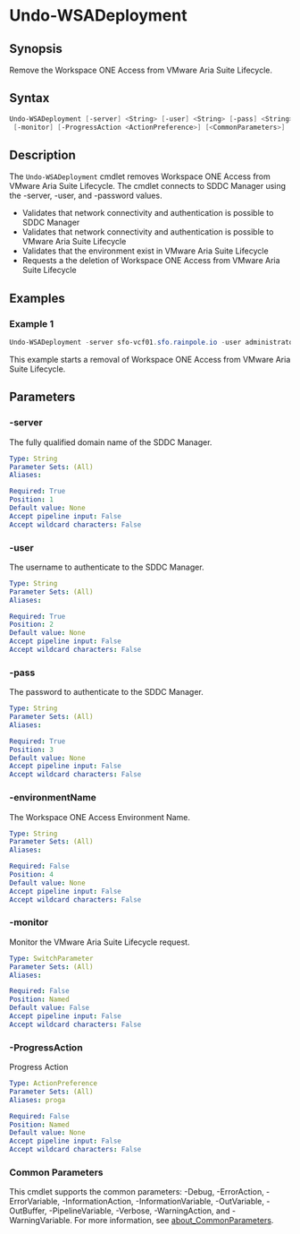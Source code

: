 # Undo-WSADeployment

## Synopsis

Remove the Workspace ONE Access from VMware Aria Suite Lifecycle.

## Syntax

```powershell
Undo-WSADeployment [-server] <String> [-user] <String> [-pass] <String> [[-environmentName] <String>]
 [-monitor] [-ProgressAction <ActionPreference>] [<CommonParameters>]
```

## Description

The `Undo-WSADeployment` cmdlet removes Workspace ONE Access from VMware Aria Suite Lifecycle.
The cmdlet connects to SDDC Manager using the -server, -user, and -password values.

- Validates that network connectivity and authentication is possible to SDDC Manager
- Validates that network connectivity and authentication is possible to VMware Aria Suite Lifecycle
- Validates that the environment exist in VMware Aria Suite Lifecycle
- Requests a the deletion of Workspace ONE Access from VMware Aria Suite Lifecycle

## Examples

### Example 1

```powershell
Undo-WSADeployment -server sfo-vcf01.sfo.rainpole.io -user administrator@vsphere.local -pass VMw@re1! -environmentName globalenvironment
```

This example starts a removal of Workspace ONE Access from VMware Aria Suite Lifecycle.

## Parameters

### -server

The fully qualified domain name of the SDDC Manager.

```yaml
Type: String
Parameter Sets: (All)
Aliases:

Required: True
Position: 1
Default value: None
Accept pipeline input: False
Accept wildcard characters: False
```

### -user

The username to authenticate to the SDDC Manager.

```yaml
Type: String
Parameter Sets: (All)
Aliases:

Required: True
Position: 2
Default value: None
Accept pipeline input: False
Accept wildcard characters: False
```

### -pass

The password to authenticate to the SDDC Manager.

```yaml
Type: String
Parameter Sets: (All)
Aliases:

Required: True
Position: 3
Default value: None
Accept pipeline input: False
Accept wildcard characters: False
```

### -environmentName

The Workspace ONE Access Environment Name.

```yaml
Type: String
Parameter Sets: (All)
Aliases:

Required: False
Position: 4
Default value: None
Accept pipeline input: False
Accept wildcard characters: False
```

### -monitor

Monitor the VMware Aria Suite Lifecycle request.

```yaml
Type: SwitchParameter
Parameter Sets: (All)
Aliases:

Required: False
Position: Named
Default value: False
Accept pipeline input: False
Accept wildcard characters: False
```

### -ProgressAction

Progress Action

```yaml
Type: ActionPreference
Parameter Sets: (All)
Aliases: proga

Required: False
Position: Named
Default value: None
Accept pipeline input: False
Accept wildcard characters: False
```

### Common Parameters

This cmdlet supports the common parameters: -Debug, -ErrorAction, -ErrorVariable, -InformationAction, -InformationVariable, -OutVariable, -OutBuffer, -PipelineVariable, -Verbose, -WarningAction, and -WarningVariable. For more information, see [about_CommonParameters](http://go.microsoft.com/fwlink/?LinkID=113216).
